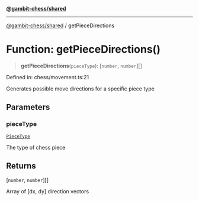 [**@gambit-chess/shared**](../README.md)

***

[@gambit-chess/shared](../globals.md) / getPieceDirections

# Function: getPieceDirections()

> **getPieceDirections**(`pieceType`): \[`number`, `number`\][]

Defined in: chess/movement.ts:21

Generates possible move directions for a specific piece type

## Parameters

### pieceType

[`PieceType`](../type-aliases/PieceType.md)

The type of chess piece

## Returns

\[`number`, `number`\][]

Array of [dx, dy] direction vectors

